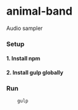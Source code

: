 # animal-band

Audio sampler

### Setup
#### 1. Install npm
#### 2. Install gulp globally

### Run
```bash
    gulp
```
